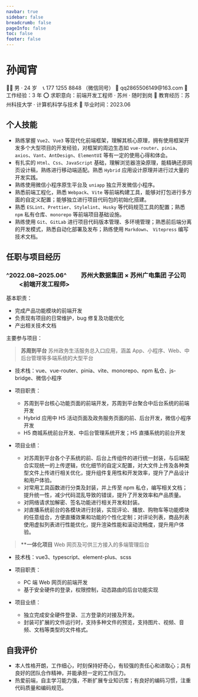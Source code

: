 ```yaml
---
navbar: true
sidebar: false
breadcrumb: false
pageInfo: false
toc: false
footer: false
---
```


# 孙闻宵

👨‍💻 男 · 24 岁&nbsp;&nbsp;&nbsp;&nbsp;📞 177 1255 8848 （微信同号）
📧 qq2865506149@163\.com
💼 工作经验：3 年
⭕ 求职意向：前端开发工程师 · 苏州 · 随时到岗
🏫 教育经历：苏州科技大学 · 计算机科学与技术
📆 毕业时间：2023.06

## 个人技能

- 熟练掌握 `Vue2`、`Vue3` 等现代化前端框架，理解其核心原理，拥有使用框架开发多个大型项目的开发经验，对框架的周边生态如 `vue-router`、`pinia`、`axios`、`Vant`、`AntDesign`、`ElementUI` 等有一定的使用心得和体会。
- 有扎实的 `Html`、`Css`、`JavaScript` 基础，理解浏览器渲染原理，能精确还原网页设计稿，熟练进行移动端适配。熟悉 `Hybrid` 应用设计原理并进行过大量的开发实践。
- 熟练使用微信小程序原生平台及 `uniapp` 独立开发微信小程序。
- 熟悉前端工程化，熟悉 `Webpack`、`Vite` 等前端构建工具，能够对打包进行多方面的自定义配置；能够独立进行项目代码包的初始化搭建。
- 熟悉 `ESLint`、`Prettier`、`Stylelint`、`Husky` 等代码规范工具的配置；熟悉 `npm` 私有仓库、`monorepo` 等前端项目基础设施。
- 熟练使用 `Git`、`GitLab` 进行项目代码版本管理、多环境管理；熟悉前后端分离的开发模式，熟悉自动化部署及发布；熟练使用 `Markdown`、 `Vitepress` 编写技术文档。

## 任职与项目经历

### ^2022.08~2025.06^ &nbsp;&nbsp;&nbsp;&nbsp;&nbsp;&nbsp;&nbsp;&nbsp; 苏州大数据集团 × 苏州广电集团 子公司 &nbsp;&nbsp;&nbsp;&nbsp;&nbsp;&nbsp;&nbsp;&nbsp; <前端开发工程师>

基本职责：

- 完成产品功能模块的前端开发
- 负责现有项目的日常维护，bug 修复及功能优化
- 产出相关技术文档

主要参与项目：

> **苏周到平台**
> 苏州政务生活服务总入口应用，涵盖 App、小程序、Web、中后台管理等多端系统的大型平台

- 技术栈：vue、vue-router、pinia、vite、monorepo、npm 私仓、js-bridge、微信小程序

- 项目职责：

  - 苏周到平台核心功能页面的前端开发，苏周到平台聚合中后台系统的前端开发
  - Hybrid 应用中 H5 活动页面及政务服务页面的前、后台开发，微信小程序开发
  - H5 商城系统前台开发、中后台管理系统开发；H5 直播系统的前台开发

- 项目业绩：
  - 对苏周到平台各个子系统的前、后台上传组件的进行统一封装，与后端配合实现统一的上传逻辑，优化细节的自定义配置，对大文件上传及各种类型文件上传进行相关优化，提升组件复用性和开发效率，提升了产品设计和用户体验。
  - 对常用工具函数进行分类及封装，并上传至 npm 私仓，编写相关文档；提升统一性，减少代码混乱导致的错误，提升了开发效率和产品质量。
  - 对网络请求加解密、签名功能进行相关开发和封装。
  - 对直播系统前台的各模块进行封装，实现评论、播放、购物车等功能模块的任意组合，方便直播效果和功能的个性化定制；对评论列表，商品列表使用虚拟列表进行性能优化，提升渲染性能和滚动流畅度，提升用户体验。

> **\*\*一体化项目**
> Web 网页及可供三方接入的多端管理后台

- 技术栈：vue3、typescript、element-plus、scss

- 项目职责：

  - PC 端 Web 网页的前端开发
  - 基于安全硬件的登录，权限控制，动态路由的后台功能实现

- 项目业绩：

  - 独立完成安全硬件登录、三方登录的对接及开发。
  - 封装可扩展的文件运行时，支持多种文件的预览，支持图片、视频、音频、文档等类型的文件格式。

## 自我评价

- 本人性格开朗，工作细心，时刻保持好奇心，有较强的责任心和进取心；具有良好的团队合作精神，并能承担一定的工作压力。
- 热爱前端，自主学习能力强，不断扩展专业知识库；有良好的编码习惯，注重代码质量和编码规范。
